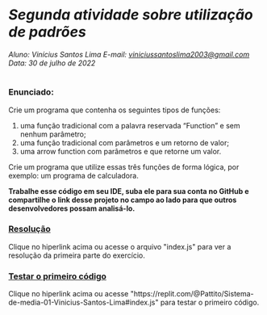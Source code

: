 # ***Segunda atividade sobre utilização de padrões***
_Aluno: Vinícius Santos Lima  E-mail: viniciussantoslima2003@gmail.com<br>Data: 30 de julho de 2022_
#  

### Enunciado: 
Crie um programa que contenha os seguintes tipos de funções:

1. uma função tradicional com a palavra reservada “Function” e sem nenhum parâmetro;
2. uma função tradicional com parâmetros e um retorno de valor;
3. uma arrow function com parâmetros e que retorne um valor.

Crie um programa que utilize essas três funções de forma lógica, por exemplo: um programa de calculadora.
 
**Trabalhe esse código em seu IDE, suba ele para sua conta no GitHub e compartilhe o link desse projeto no campo ao lado para que outros desenvolvedores possam analisá-lo.**

<h3><a href="https://github.com/p4tit0/Atividades-Softex-Recife-/blob/main/JavaScript/Estruturas%20e%20variáveis/Atividade%2003/situacao.js">Resolução</a></h3>
Clique no hiperlink acima ou acesse o arquivo "index.js" para ver a resolução da primeira parte do exercício.<br>

<h3><a href="https://replit.com/@Pattito/Sistema-de-media-01-Vinicius-Santos-Lima#index.js">Testar o primeiro código</a></h3>
Clique no hiperlink acima ou acesse "https://replit.com/@Pattito/Sistema-de-media-01-Vinicius-Santos-Lima#index.js" para testar o primeiro código.<br>
